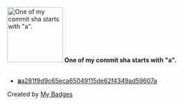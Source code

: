 <img src="https://my-badges.github.io/my-badges/a-commit.png" alt="One of my commit sha starts with &quot;a&quot;." title="One of my commit sha starts with &quot;a&quot;." width="128">
<strong>One of my commit sha starts with &quot;a&quot;.</strong>
<br><br>

- <a href="https://github.com/kingstar0118/hackRSC/commit/aa281f9d9c65eca65049115de62f4349ad59607a"><strong>a</strong>a281f9d9c65eca65049115de62f4349ad59607a</a>


Created by <a href="https://github.com/my-badges/my-badges">My Badges</a>